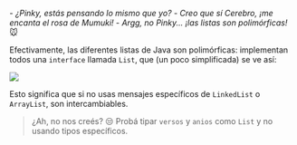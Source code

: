 \- _¿Pinky, estás pensando lo mismo que yo?_
\- _Creo que sí Cerebro, ¡me encanta el rosa de Mumuki!_
\- _Argg, no Pinky... ¡las listas son polimórficas!_ :mouse:

Efectivamente, las diferentes listas de Java son polimórficas: implementan todos una `interface` llamada `List`, que (un poco simplificada) se ve así:

<!--
interface List {
  int size()
  boolean isEmpty()
  boolean contains(elemento)
  void add(elemento)
  void remove(elemento)
  void clear()
  int indexOf(elemento)
}

class ArrayList implements List {

}

class LinkedList implements List {
  void addFirst(element)
  void addLast(elemento)
}

class Otras implements List {

}
-->

<img src="http://www.plantuml.com/plantuml/png/TOvD3e9038NtdA9BF8OBNP5mXZfJaaQcGzg6YCQxysC867JPho_lUonEsc0WgDWSNWK0YuFnayhJTDnoRWa5s2wfy-6BXIoEB5PIIud4y_piCqV068zGAUMUZZnCPReKpsQMI8-wsSNUHH5QD8EpAWxBJ4xTvsthx2rLiTmf_ebj-wwivgjbFxp2ZU_jjIlQJ_C8"> </img>

Esto significa que si no usas mensajes específicos de `LinkedList` o `ArrayList`, son intercambiables. 

> ¿Ah, no nos creés?  :unamused: Probá tipar `versos` y `anios` como `List` y no usando tipos específicos. 
